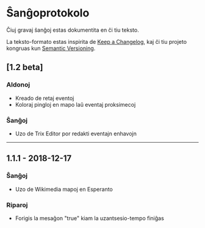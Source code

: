 # Ŝanĝoprotokolo
Ĉiuj gravaj ŝanĝoj estas dokumentita en ĉi tiu teksto.

La teksto-formato estas inspirita de [Keep a Changelog](https://keepachangelog.com/en/1.0.0/),
kaj ĉi tiu projeto kongruas kun [Semantic Versioning](https://semver.org/spec/v2.0.0.html).

## [1.2 beta]
### Aldonoj
- Kreado de retaj eventoj
- Koloraj pingloj en mapo laŭ eventaj proksimecoj

### Ŝanĝoj
- Uzo de Trix Editor por redakti eventajn enhavojn

--- 

## 1.1.1 - 2018-12-17
### Ŝanĝoj
- Uzo de Wikimedia mapoj en Esperanto

### Riparoj
- Forigis la mesaĝon "true" kiam la uzantsesio-tempo finiĝas

[1.2]: https://github.com/shayani/eventaservo/releases/tag/v1.2
